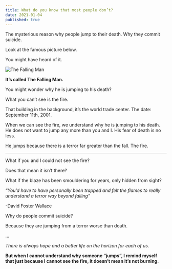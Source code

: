 ```yaml
---
title: What do you know that most people don’t?
date: 2021-01-04
published: true
---
```


The mysterious reason why people jump to their death. Why they commit suicide.

Look at the famous picture below.

You might have heard of it.

![The Falling Man](http://dujye7n3e5wjl.cloudfront.net/photographs/640-tall/time-100-influential-photos-richard-drew-falling-man-92.jpg)

**It’s called The Falling Man.**

You might wonder why he is jumping to his death?

What you can’t see is the fire.

That building in the background, it’s the world trade center. The date: September 11th, 2001.

When we can see the fire, we understand why he is jumping to his death. He does not want to jump any more than you and I. His fear of death is no less.

He jumps because there is a terror far greater than the fall. The fire.

***

What if you and I could not see the fire?

Does that mean it isn’t there?

What if the blaze has been smouldering for years, only hidden from sight?

*“You’d have to have personally been trapped and felt the flames to really understand a terror way beyond falling”*

-David Foster Wallace

Why do people commit suicide?

Because they are jumping from a terror worse than death.

...

*There is always hope and a better life on the horizon for each of us.*

**But when I cannot understand why someone “jumps”, I remind myself that just because I cannot see the fire, it doesn’t mean it’s not burning.**
